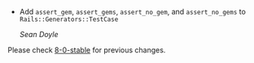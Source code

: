 *   Add `assert_gem`, `assert_gems`, `assert_no_gem`, and `assert_no_gems` to `Rails::Generators::TestCase`

    *Sean Doyle*

Please check [8-0-stable](https://github.com/rails/rails/blob/8-0-stable/railties/CHANGELOG.md) for previous changes.
